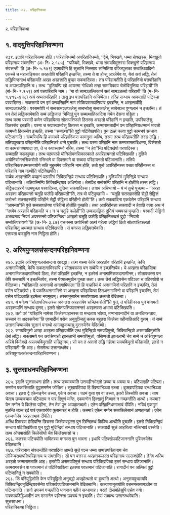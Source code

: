 ```yaml
---
title: ०२. परिहानिकथा

---
```

२. परिहानिकथा  


## १. वादयुत्तिपरिहानिवण्णना

२३९. इदानि परिहानिकथा होति। परिहानिधम्मो अपरिहानिधम्मो, ‘‘द्वेमे, भिक्खवे, धम्मा सेक्खस्स, भिक्खुनो परिहानाय संवत्तन्ति’’ (अ॰ नि॰ २.१८५), ‘‘पञ्चिमे, भिक्खवे, धम्मा समयविमुत्तस्स भिक्खुनो परिहानाय संवत्तन्ती’’ति (अ॰ नि॰ ५.१४९) एवमादीनि हि सुत्तानि निस्साय सम्मितिया वज्जिपुत्तका सब्बत्थिवादिनो एकच्चे च महासङ्घिका अरहतोपि परिहानिं इच्छन्ति, तस्मा ते वा होन्तु अञ्ञेयेव वा, येसं अयं लद्धि, तेसं लद्धिभिन्दनत्थं परिहायति अरहा अरहत्ताति पुच्छा सकवादिस्स। तत्र परिहायतीति द्वे परिहानियो पत्तपरिहानि च अप्पत्तपरिहानि च। तत्थ ‘‘दुतियम्पि खो आयस्मा गोधिको तम्हा सामयिकाय चेतोविमुत्तिया परिहायी’’ति (सं॰ नि॰ १.१५९) अयं पत्तपरिहानि नाम। ‘‘मा वो सामञ्ञत्थिकानं सतं सामञ्ञत्थो परिहायी’’ति (म॰ नि॰ १.४१६-४१८) अयं अप्पत्तपरिहानि। तासु इध पत्तपरिहानि अधिप्पेता। तञ्हि सन्धाय आमन्ताति पटिञ्ञा परवादिस्स। सकसमये पन इमं पत्तपरिहानिं नाम लोकियसमापत्तियाव इच्छन्ति, न अरहत्तादीहि सामञ्ञफलेहि। परसमयेपि नं सब्बसामञ्ञफलेसु सब्बभवेसु सब्बकालेसु सब्बेसञ्च पुग्गलानं न इच्छन्ति। तं पन तेसं लद्धिमत्तमेवाति सब्बं लद्धिजालं भिन्दितुं पुन सब्बत्थातिआदिना नयेन देसना वड्ढिता।  
तत्थ यस्मा परवादी कमेन परिहायित्वा सोतापत्तिफले ठितस्स अरहतो परिहानिं न इच्छति, उपरिफलेसु ठितस्सेव इच्छति। यस्मा च रूपारूपभवेसु ठितस्स न इच्छति, कम्मारामतादीनं पन परिहानियधम्मानं भावतो कामभवे ठितस्सेव इच्छति, तस्मा ‘‘सब्बत्था’’ति पुट्ठो पटिक्खिपति। पुन दळ्हं कत्वा पुट्ठो कामभवं सन्धाय पटिजानाति। सब्बस्मिम्पि हि कामभवे परिहानिकरा कामगुणा अत्थि, तस्मा तत्थ परिहायतीति तस्स लद्धि।  
ततियपुच्छाय परिहानीति परिहानिकरे धम्मे पुच्छति। तत्थ यस्मा परिहानि नाम कम्मारामतादिधम्मा, विसेसतो वा कामरागब्यापादा एव, ते च रूपारूपभवे नत्थि, तस्मा ‘‘न हेव’’न्ति पटिक्खेपो परवादिस्स।  
सब्बदाति कालपुच्छा। तत्थ पठमपञ्हे योनिसोमनसिकारकाले अपरिहायनतो पटिक्खिपति। दुतिये अयोनिसोमनसिकरोतो रत्तिभागे वा दिवसभागे वा सब्बदा परिहायनतो पटिजानाति। ततिये परिहानिकरधम्मसमायोगे सति मुहुत्तमेव परिहानि नाम होति, ततो पुब्बे अपरिहीनस्स पच्छा परिहीनस्स च परिहानि नाम नत्थीति पटिक्खिपति।  
सब्बेव अरहन्तोति पञ्हानं पठमस्मिं तिक्खिन्द्रिये सन्धाय पटिक्खिपति। दुतियस्मिं मुदिन्द्रिये सन्धाय पटिजानाति। ततियस्मिम्पि तिक्खिन्द्रियाव अधिप्पेता। तेसञ्हि सब्बेसम्पि परिहानि न होतीति तस्स लद्धि।  
सेट्ठिउदाहरणे पठमपुच्छा परवादिस्स, दुतिया सकवादिस्स। तत्रायं अधिप्पायो – यं मं तुम्हे पुच्छथ – ‘‘अरहा अरहत्ता परिहायन्तो चतूहि फलेहि परिहायती’’ति, तत्र वो पटिपुच्छामि – ‘‘चतूहि सतसहस्सेहि सेट्ठी सेट्ठित्तं करोन्तो सतसहस्सेहि परिहीने सेट्ठी सेट्ठित्ता परिहीनो होती’’ति। ततो सकवादिना एकदेसेन परिहानिं सन्धाय ‘‘आमन्ता’’ति वुत्ते सब्बसापतेय्या परिहीनो होतीति पुच्छति। तथा अपरिहीनत्ता सकवादी न हेवाति वत्वा अथ नं ‘‘एवमेव अरहापि परिहायति च। न च चतूहि फलेही’’ति उप्पन्नलद्धिकं दुतियं भब्बपञ्हं पुच्छति। परवादी सेट्ठिनो अभब्बताय नियमं अपस्सन्तो पटिजानित्वा अरहतो चतूहि फलेहि परिहानिभब्बतं पुट्ठो ‘‘नियतो सम्बोधिपरायणो’’ति (अ॰ नि॰ ३.८७) वचनस्स अयोनिसो अत्थं गहेत्वा लद्धियं ठितो सोतापत्तिफलतो परिहायितुं अभब्बतं सन्धाय पटिक्खिपति। तं पनस्स लद्धिमत्तमेवाति।  
एत्तावता वादयुत्ति नाम निट्ठिता होति।  


## २. अरियपुग्गलसंसन्दनपरिहानिवण्णना

२४०. इदानि अरियपुग्गलसंसन्दना आरद्धा। तत्थ यस्मा केचि अरहतोव परिहानिं इच्छन्ति, केचि अनागामिनोपि, केचि सकदागामिस्सपि। सोतापन्नस्स पन सब्बेपि न इच्छन्तियेव। ये अरहत्ता परिहायित्वा अनागामिसकदागामिभावे ठिता, तेसं परिहानिं इच्छन्ति, न इतरेसं अनागामिसकदागामीनम्। सोतापन्नस्स पन तेपि सब्बथापि न इच्छन्तियेव, तस्मा पेय्यालमुखेन पुच्छा कता। तत्थ तेसं लद्धिवसेन पटिञ्ञा च पटिक्खेपो च वेदितब्बा। ‘‘परिहायति अनागामी अनागामिफला’’ति हि पञ्हस्मिं ये अनागामिनो परिहानिं न इच्छन्ति, तेसं वसेन पटिक्खेपो। ये पकतिअनागामिनो वा अरहत्ता परिहायित्वा ठितअनागामिनो वा परिहानिं इच्छन्ति, तेसं वसेन पटिञ्ञाति इदमेत्थ नयमुखम्। तस्सानुसारेन सब्बपेय्याला अत्थतो वेदितब्बा।  
२४१. यं पनेत्थ ‘‘सोतापत्तिफलस्स अनन्तरा अरहत्तंयेव सच्छिकरोती’’ति वुत्तं, तं परिहीनस्स पुन वायमतो अरहत्तप्पत्तिं सन्धाय वुत्तम्। इतरो सोतापत्तिफलानन्तरं अरहत्तस्स अभावा पटिक्खिपति।  
२४२. ततो परं ‘‘परिहानि नामेसा किलेसप्पहानस्स वा मन्दताय भवेय्य, मग्गभावनादीनं वा अनधिमत्तताय, सच्चानं वा अदस्सनेना’’ति एवमादीनं वसेन अनुयुञ्जितुं कस्स बहुतरा किलेसा पहीनातिआदि वुत्तम्। तं सब्बं उत्तानाधिप्पायमेव सुत्तानं पनत्थो आगमट्ठकथासु वुत्तनयेनेव वेदितब्बो।  
२६२. समयविमुत्तो अरहा अरहत्ता परिहायतीति एत्थ मुदिन्द्रियो समयविमुत्तो, तिक्खिन्द्रियो असमयविमुत्तोति तेसं लद्धि। सकसमये पन अवसिप्पत्तो झानलाभी समयविमुत्तो, वसिप्पत्तो झानलाभी चेव सब्बे च अरियपुग्गला अरिये विमोक्खे असमयविमुत्ताति सन्निट्ठानम्। सो पन तं अत्तनो लद्धिं गहेत्वा समयविमुत्तो परिहायति, इतरो न परिहायती’’ति आह। सेसमेत्थ उत्तानत्थमेव।  
अरियपुग्गलसंसन्दनपरिहानिवण्णना।  


## ३. सुत्तसाधनपरिहानिवण्णना

२६५. इदानि सुत्तसाधना होति। तत्थ उच्चावचाति उत्तमहीनभेदतो उच्चा च अवचा च। पटिपादाति पटिपदा। समणेन पकासिताति बुद्धसमणेन जोतिता। सुखापटिपदा हि खिप्पाभिञ्ञा उच्चा। दुक्खापटिपदा दन्धाभिञ्ञा अवचा। इतरा द्वे एकेनङ्गेन उच्चा, एकेन अवचा। पठमं वुत्ता एव वा उच्चा, इतरो तिस्सोपि अवचा। ताय चेताय उच्चावचाय पटिपदाय न पारं दिगुणं यन्ति, एकमग्गेन द्विक्खत्तुं निब्बानं न गच्छन्तीति अत्थो। कस्मा? येन मग्गेन ये किलेसा पहीना, तेन तेसं पुन अप्पहातब्बतो। एतेन परिहानिधम्माभावं दीपेति। नयिदं एकगुणं मुतन्ति तञ्च इदं पारं एकवारंयेव फुसनारहं न होति। कस्मा? एकेन मग्गेन सब्बकिलेसानं अप्पहानतो। एतेन एकमग्गेनेव अरहत्ताभावं दीपेति।  
अत्थि छिन्नस्स छेदियन्ति छिन्नस्स किलेसवट्टस्स पुन छिन्दितब्बं किञ्चि अत्थीति पुच्छति। इतरो तिक्खिन्द्रियं सन्धाय पटिक्खिपित्वा पुन पुट्ठो मुदिन्द्रियं सन्धाय पटिजानाति। सकवादी सुत्तं आहरित्वा नत्थिभावं दस्सेति। तत्थ ओघपासोति किलेसोघो चेव किलेसपासो च।  
२६६. कतस्स पटिचयोति भावितस्स मग्गस्स पुन भावना। इधापि पटिक्खेपपटिजाननानि पुरिमनयेनेव वेदितब्बानि।  
२६७. परिहानाय संवत्तन्तीति परवादिना आभते सुत्ते पञ्च धम्मा अप्पत्तपरिहानाय चेव लोकियसमापत्तिपरिहानाय च संवत्तन्ति। सो पन पत्तस्स अरहत्तफलस्स परिहानाय सल्लक्खेति। तेनेव अत्थि अरहतो कम्मारामताति आह। इतरोपि असमयविमुत्तं सन्धाय पटिक्खिपित्वा इतरं सन्धाय पटिजानाति। कामरागवसेन वा पवत्तमानं तं पटिक्खिपित्वा इतरथा पवत्तमानं पटिजानाति। रागादीनं पन अत्थितं पुट्ठो पटिजानितुं न सक्कोति।  
२६८. किं परियुट्ठितोति केन परियुट्ठितो अनुबद्धो अज्झोत्थतो वा हुत्वाति अत्थो। अनुसयपुच्छायपि तिक्खिन्द्रियमुदिन्द्रियवसेनेव पटिक्खेपपटिजाननानि वेदितब्बानि। कल्याणानुसयोति वचनमत्तसामञ्ञेन वा पटिजानाति। रागो उपचयं गच्छतीति भावनाय पहीनं सन्धायाह। परतो दोसमोहेसुपि एसेव नयो। सक्कायदिट्ठिआदीनं पन दस्सनेन पहीनत्ता उपचयं न इच्छति। सेसं सब्बत्थ उत्तानत्थमेवाति।  
सुत्तसाधना।  
परिहानिकथा निट्ठिता।  